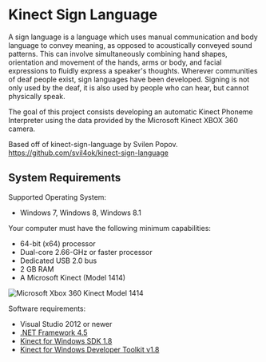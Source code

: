 Kinect Sign Language
====================

A sign language is a language which uses manual communication and body language to convey meaning, as opposed to acoustically conveyed sound patterns. This can involve simultaneously combining hand shapes, orientation and movement of the hands, arms or body, and facial expressions to fluidly express a speaker's thoughts. Wherever communities of deaf people exist, sign languages have been developed. Signing is not only used by the deaf, it is also used by people who can hear, but cannot physically speak.

The goal of this project consists developing an automatic Kinect Phoneme Interpreter using the data provided by the Microsoft Kinect XBOX 360 camera.

Based off of kinect-sign-language by Svilen Popov. https://github.com/svil4ok/kinect-sign-language

System Requirements
-----------

Supported Operating System:
  - Windows 7, Windows 8, Windows 8.1

Your computer must have the following minimum capabilities:
  - 64-bit (x64) processor
  - Dual-core 2.66-GHz or faster processor
  - Dedicated USB 2.0 bus
  - 2 GB RAM
  - A Microsoft Kinect (Model 1414)

![Microsoft Xbox 360 Kinect Model 1414](http://i.imgur.com/EMkejfZ.jpg)

Software requirements:
  - Visual Studio 2012 or newer
  - [.NET Framework 4.5]
  - [Kinect for Windows SDK 1.8]
  - [Kinect for Windows Developer Toolkit v1.8]

[.NET Framework 4.5]:http://www.microsoft.com/en-us/download/details.aspx?id=30653
[Kinect for Windows SDK 1.8]:http://www.microsoft.com/en-us/download/details.aspx?id=40278
[Kinect for Windows Developer Toolkit v1.8]:http://www.microsoft.com/en-us/download/details.aspx?id=40276
